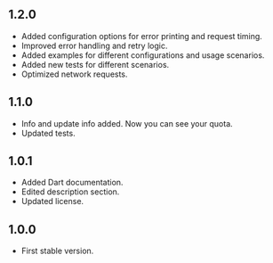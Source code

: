 ## 1.2.0
- Added configuration options for error printing and request timing.
- Improved error handling and retry logic.
- Added examples for different configurations and usage scenarios.
- Added new tests for different scenarios.
- Optimized network requests.

## 1.1.0
- Info and update info added. Now you can see your quota.
- Updated tests.

## 1.0.1
- Added Dart documentation.
- Edited description section.
- Updated license.

## 1.0.0
- First stable version.
